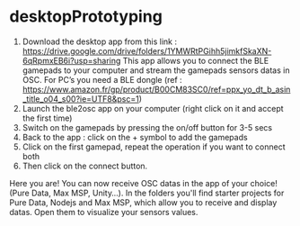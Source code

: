 # desktopPrototyping
1. Download the desktop app from this link : https://drive.google.com/drive/folders/1YMWRtPGihh5jimkfSkaXN-6qRpmxEB6i?usp=sharing
This app allows you to connect the BLE gamepads to your computer and stream the gamepads sensors datas in OSC.
For PC’s you need a BLE dongle (ref : https://www.amazon.fr/gp/product/B00CM83SC0/ref=ppx_yo_dt_b_asin_title_o04_s00?ie=UTF8&psc=1)
2. Launch the ble2osc app on your computer (right click on it and accept the first time)
3. Switch on the gamepads by pressing the on/off button for 3-5 secs
4. Back to the app : click on the + symbol to add the gamepads
5. Click on the first gamepad, repeat the operation if you want to connect both
6. Then click on the connect button.

Here you are!
You can now receive OSC datas in the app of your choice! (Pure Data, Max MSP, Unity…).
In the folders you'll find starter projects for Pure Data, Nodejs and Max MSP, which allow you to receive and display datas. Open them to visualize your sensors values.

